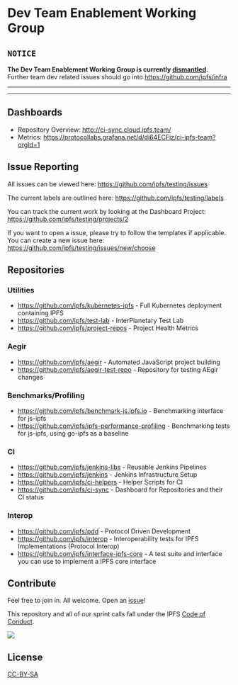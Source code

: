 # Dev Team Enablement Working Group

## `NOTICE`

**The Dev Team Enablement Working Group is currently [dismantled](https://github.com/ipfs/team-mgmt/pull/781).** Further team dev related issues should go into https://github.com/ipfs/infra

-------------------------------------------------------------------------------------------
-------------------------------------------------------------------------------------------

## Dashboards

- Repository Overview: http://ci-sync.cloud.ipfs.team/
- Metrics: https://protocollabs.grafana.net/d/di64ECFiz/ci-ipfs-team?orgId=1

## Issue Reporting

All issues can be viewed here: https://github.com/ipfs/testing/issues

The current labels are outlined here: https://github.com/ipfs/testing/labels

You can track the current work by looking at the Dashboard Project: https://github.com/ipfs/testing/projects/2

If you want to open a issue, please try to follow the templates if applicable. You can create a new issue here: https://github.com/ipfs/testing/issues/new/choose

## Repositories

### Utilities

- https://github.com/ipfs/kubernetes-ipfs - Full Kubernetes deployment containing IPFS
- https://github.com/ipfs/test-lab - InterPlanetary Test Lab
- https://github.com/ipfs/project-repos - Project Health Metrics

### Aegir

- https://github.com/ipfs/aegir - Automated JavaScript project building
- https://github.com/ipfs/aegir-test-repo - Repository for testing AEgir changes

### Benchmarks/Profiling

- https://github.com/ipfs/benchmark-js.ipfs.io - Benchmarking interface for js-ipfs
- https://github.com/ipfs/ipfs-performance-profiling - Benchmarking tests for js-ipfs, using go-ipfs as a baseline

### CI

- https://github.com/ipfs/jenkins-libs - Reusable Jenkins Pipelines
- https://github.com/ipfs/jenkins - Jenkins Infrastructure Setup
- https://github.com/ipfs/ci-helpers - Helper Scripts for CI
- https://github.com/ipfs/ci-sync - Dashboard for Repositories and their CI status

### Interop

- https://github.com/ipfs/pdd - Protocol Driven Development
- https://github.com/ipfs/interop - Interoperability tests for IPFS Implementations (Protocol Interop)
- https://github.com/ipfs/interface-ipfs-core - A test suite and interface you can use to implement a IPFS core interface

## Contribute

Feel free to join in. All welcome. Open an [issue](https://github.com/ipfs/testing/issues/new)!

This repository and all of our sprint calls fall under the IPFS [Code of Conduct](https://github.com/ipfs/community/blob/master/code-of-conduct.md).

[![](https://cdn.rawgit.com/jbenet/contribute-ipfs-gif/master/img/contribute.gif)](https://github.com/ipfs/community/blob/master/contributing.md)

## License

[CC-BY-SA](LICENSE)
